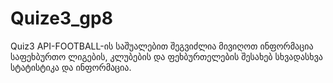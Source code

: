 # Quize3_gp8
Quiz3
API-FOOTBALL-ის საშუალებით შეგვიძლია მივიღოთ ინფორმაცია საფეხბურთო ლიგების, კლუბების და ფეხბურთელების შესახებ სხვადასხვა სტატისტიკა და ინფორმაცია.
